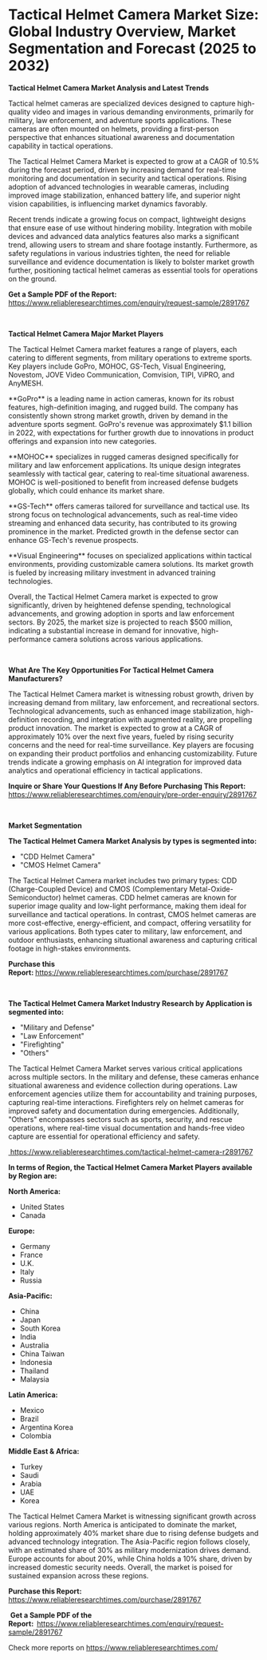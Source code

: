 <p><h1>Tactical Helmet Camera Market Size: Global Industry Overview, Market Segmentation and Forecast (2025 to 2032)</h1></p><p><strong>Tactical Helmet Camera Market Analysis and Latest Trends</strong></p>
<p><p>Tactical helmet cameras are specialized devices designed to capture high-quality video and images in various demanding environments, primarily for military, law enforcement, and adventure sports applications. These cameras are often mounted on helmets, providing a first-person perspective that enhances situational awareness and documentation capability in tactical operations.</p><p>The Tactical Helmet Camera Market is expected to grow at a CAGR of 10.5% during the forecast period, driven by increasing demand for real-time monitoring and documentation in security and tactical operations. Rising adoption of advanced technologies in wearable cameras, including improved image stabilization, enhanced battery life, and superior night vision capabilities, is influencing market dynamics favorably. </p><p>Recent trends indicate a growing focus on compact, lightweight designs that ensure ease of use without hindering mobility. Integration with mobile devices and advanced data analytics features also marks a significant trend, allowing users to stream and share footage instantly. Furthermore, as safety regulations in various industries tighten, the need for reliable surveillance and evidence documentation is likely to bolster market growth further, positioning tactical helmet cameras as essential tools for operations on the ground.</p></p>
<p><strong>Get a Sample PDF of the Report:&nbsp;</strong> <a href="https://www.reliableresearchtimes.com/enquiry/request-sample/2891767?utm_campaign=3219&utm_medium=2&utm_source=Github&utm_content=ia&utm_term=14032025&utm_id=tactical-helmet-camera">https://www.reliableresearchtimes.com/enquiry/request-sample/2891767</a></p>
<p>&nbsp;</p>
<p><strong>Tactical Helmet Camera Major Market Players</strong></p>
<p><p>The Tactical Helmet Camera market features a range of players, each catering to different segments, from military operations to extreme sports. Key players include GoPro, MOHOC, GS-Tech, Visual Engineering, Novestom, JOVE Video Communication, Comvision, TIPI, ViPRO, and AnyMESH.</p><p>**GoPro** is a leading name in action cameras, known for its robust features, high-definition imaging, and rugged build. The company has consistently shown strong market growth, driven by demand in the adventure sports segment. GoPro's revenue was approximately $1.1 billion in 2022, with expectations for further growth due to innovations in product offerings and expansion into new categories.</p><p>**MOHOC** specializes in rugged cameras designed specifically for military and law enforcement applications. Its unique design integrates seamlessly with tactical gear, catering to real-time situational awareness. MOHOC is well-positioned to benefit from increased defense budgets globally, which could enhance its market share.</p><p>**GS-Tech** offers cameras tailored for surveillance and tactical use. Its strong focus on technological advancements, such as real-time video streaming and enhanced data security, has contributed to its growing prominence in the market. Predicted growth in the defense sector can enhance GS-Tech's revenue prospects.</p><p>**Visual Engineering** focuses on specialized applications within tactical environments, providing customizable camera solutions. Its market growth is fueled by increasing military investment in advanced training technologies.</p><p>Overall, the Tactical Helmet Camera market is expected to grow significantly, driven by heightened defense spending, technological advancements, and growing adoption in sports and law enforcement sectors. By 2025, the market size is projected to reach $500 million, indicating a substantial increase in demand for innovative, high-performance camera solutions across various applications.</p></p>
<p>&nbsp;</p>
<p><strong>What Are The Key Opportunities For Tactical Helmet Camera Manufacturers?</strong></p>
<p><p>The Tactical Helmet Camera market is witnessing robust growth, driven by increasing demand from military, law enforcement, and recreational sectors. Technological advancements, such as enhanced image stabilization, high-definition recording, and integration with augmented reality, are propelling product innovation. The market is expected to grow at a CAGR of approximately 10% over the next five years, fueled by rising security concerns and the need for real-time surveillance. Key players are focusing on expanding their product portfolios and enhancing customizability. Future trends indicate a growing emphasis on AI integration for improved data analytics and operational efficiency in tactical applications.</p></p>
<p><strong>Inquire or Share Your Questions If Any Before Purchasing This Report:</strong> <a href="https://www.reliableresearchtimes.com/enquiry/pre-order-enquiry/2891767?utm_campaign=3219&utm_medium=2&utm_source=Github&utm_content=ia&utm_term=14032025&utm_id=tactical-helmet-camera">https://www.reliableresearchtimes.com/enquiry/pre-order-enquiry/2891767</a></p>
<p>&nbsp;</p>
<p><strong>Market Segmentation</strong></p>
<p><strong>The Tactical Helmet Camera Market Analysis by types is segmented into:</strong></p>
<p><ul><li>"CDD Helmet Camera"</li><li>"CMOS Helmet Camera"</li></ul></p>
<p><p>The Tactical Helmet Camera market includes two primary types: CDD (Charge-Coupled Device) and CMOS (Complementary Metal-Oxide-Semiconductor) helmet cameras. CDD helmet cameras are known for superior image quality and low-light performance, making them ideal for surveillance and tactical operations. In contrast, CMOS helmet cameras are more cost-effective, energy-efficient, and compact, offering versatility for various applications. Both types cater to military, law enforcement, and outdoor enthusiasts, enhancing situational awareness and capturing critical footage in high-stakes environments.</p></p>
<p><strong>Purchase this Report:&nbsp;</strong><a href="https://www.reliableresearchtimes.com/purchase/2891767?utm_campaign=3219&utm_medium=2&utm_source=Github&utm_content=ia&utm_term=14032025&utm_id=tactical-helmet-camera">https://www.reliableresearchtimes.com/purchase/2891767</a></p>
<p>&nbsp;</p>
<p><strong>The Tactical Helmet Camera Market Industry Research by Application is segmented into:</strong></p>
<p><ul><li>"Military and Defense"</li><li>"Law Enforcement"</li><li>"Firefighting"</li><li>"Others"</li></ul></p>
<p><p>The Tactical Helmet Camera Market serves various critical applications across multiple sectors. In the military and defense, these cameras enhance situational awareness and evidence collection during operations. Law enforcement agencies utilize them for accountability and training purposes, capturing real-time interactions. Firefighters rely on helmet cameras for improved safety and documentation during emergencies. Additionally, "Others" encompasses sectors such as sports, security, and rescue operations, where real-time visual documentation and hands-free video capture are essential for operational efficiency and safety.</p></p>
<p><a href="https://www.reliableresearchtimes.com/tactical-helmet-camera-r2891767?utm_campaign=3219&utm_medium=2&utm_source=Github&utm_content=ia&utm_term=14032025&utm_id=tactical-helmet-camera">&nbsp;https://www.reliableresearchtimes.com/tactical-helmet-camera-r2891767</a></p>
<p><strong>In terms of Region, the Tactical Helmet Camera Market Players available by Region are:</strong></p>
<p>
    <p> <strong> North America: </strong>
        <ul>
            <li>United States</li>
            <li>Canada</li>
        </ul>
        </p> 
    <p> <strong> Europe: </strong>
        <ul>
            <li>Germany</li>
            <li>France</li>
            <li>U.K.</li>
            <li>Italy</li>
            <li>Russia</li>
        </ul>
        </p> 
    <p> <strong> Asia-Pacific: </strong>
        <ul>
            <li>China</li>
            <li>Japan</li>
            <li>South Korea</li>
            <li>India</li>
            <li>Australia</li>
            <li>China Taiwan</li>
            <li>Indonesia</li>
            <li>Thailand</li>
            <li>Malaysia</li>
        </ul>
        </p> 
    <p> <strong> Latin America: </strong>
        <ul>
            <li>Mexico</li>
            <li>Brazil</li>
            <li>Argentina Korea</li>
            <li>Colombia</li>
        </ul>
        </p> 
    <p> <strong> Middle East & Africa: </strong>
        <ul>
            <li>Turkey</li>
            <li>Saudi</li>
            <li>Arabia</li>
            <li>UAE</li>
            <li>Korea</li>
        </ul>
    </p>
    </p>
<p><p>The Tactical Helmet Camera Market is witnessing significant growth across various regions. North America is anticipated to dominate the market, holding approximately 40% market share due to rising defense budgets and advanced technology integration. The Asia-Pacific region follows closely, with an estimated share of 30% as military modernization drives demand. Europe accounts for about 20%, while China holds a 10% share, driven by increased domestic security needs. Overall, the market is poised for sustained expansion across these regions.</p></p>
<p><strong>Purchase this Report: </strong><a href="https://www.reliableresearchtimes.com/purchase/2891767?utm_campaign=3219&utm_medium=2&utm_source=Github&utm_content=ia&utm_term=14032025&utm_id=tactical-helmet-camera">https://www.reliableresearchtimes.com/purchase/2891767</a></p>
<p>&nbsp;<strong>Get a Sample PDF of the Report:&nbsp;&nbsp;</strong><a href="https://www.reliableresearchtimes.com/enquiry/request-sample/2891767?utm_campaign=3219&utm_medium=2&utm_source=Github&utm_content=ia&utm_term=14032025&utm_id=tactical-helmet-camera">https://www.reliableresearchtimes.com/enquiry/request-sample/2891767</a></p>
<p><strong></strong></p>
<p>Check more reports on <a href="https://www.reliableresearchtimes.com/?utm_campaign=3219&utm_medium=2&utm_source=Github&utm_content=ia&utm_term=14032025&utm_id=tactical-helmet-camera">https://www.reliableresearchtimes.com/</a></p>